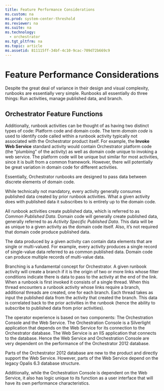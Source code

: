 ```yaml
---
title: Feature Performance Considerations
ms.custom: na
ms.prod: system-center-threshold
ms.reviewer: na
ms.suite: na
ms.technology: 
  - orchestrator
ms.tgt_pltfrm: na
ms.topic: article
ms.assetid: 811115ff-34bf-4c10-9cac-709d72b669c9
---
```

# Feature Performance Considerations
Despite the great deal of variance in their design and visual complexity, runbooks are essentially very simple. Runbooks all essentially do three things: Run activities, manage published data, and branch.  
  
## Orchestrator Feature Functions  
Additionally, runbook activities can be thought of as having two distinct types of code: Platform code and domain code. The term *domain code* is used to identify code called within a runbook activity typically not associated with the Orchestrator product itself. For example, the **Invoke Web Service** standard activity would contain Orchestrator platform code \(the “plumbing” of the activity\) as well as domain code unique to invoking a web service. The platform code will be unique but similar for most activities, since it is built from a common framework. However, there will potentially be great variation in domain code for different activities.  
  
Essentially, Orchestrator runbooks are designed to pass data between discrete elements of domain code.  
  
While technically not mandatory, every activity generally consumes published data created by prior runbook activities. What a given activity does with published data it subscribes to is entirely up to the domain code.  
  
All runbook activities create published data, which is referred to as *Common Published Data*. Domain code will generally create published data, generally referred to as *Activity Specific Published Data*. This data will be as unique to a given activity as the domain code itself. Also, it’s not required that domain code produce published data.  
  
The data produced by a given activity can contain data elements that are single or multi\-valued. For example, every activity produces a single record of single\-value data referred to as common published data. Domain code can produce multiple records of multi\-value data.  
  
Branching is a fundamental concept for Orchestrator. A given runbook activity will create a branch if it is the origin of two or more links whose filter conditions indicate there is data to pass to the activity at the end of the link. When a runbook is first invoked it consists of a single thread. When this thread encounters a runbook activity whose links require a branch, additional threads are created, one for each branch. Each thread takes as input the published data from the activity that created the branch. This data is correlated back to the prior activities in the runbook \(hence the ability to subscribe to published data from prior activities\).  
  
The operator experience is based on two components: The Orchestration Console and the Web Service. The Orchestration Console is a Silverlight application that depends on the Web Service for its connection to the Orchestrator database. The Web Service is an IIS application that connects to the database. Hence the Web Service and Orchestration Console are very dependent on the performance of the Orchestrator 2012 database.  
  
Parts of the Orchestrator 2012 database are new to the product and directly support the Web Service. However, parts of the Web Service depend on the legacy Opalis 6.3 database structure.  
  
Additionally, while the Orchestration Console is dependent on the Web Service, it also has logic unique to its function as a user interface that will have its own performance characteristics.  
  
